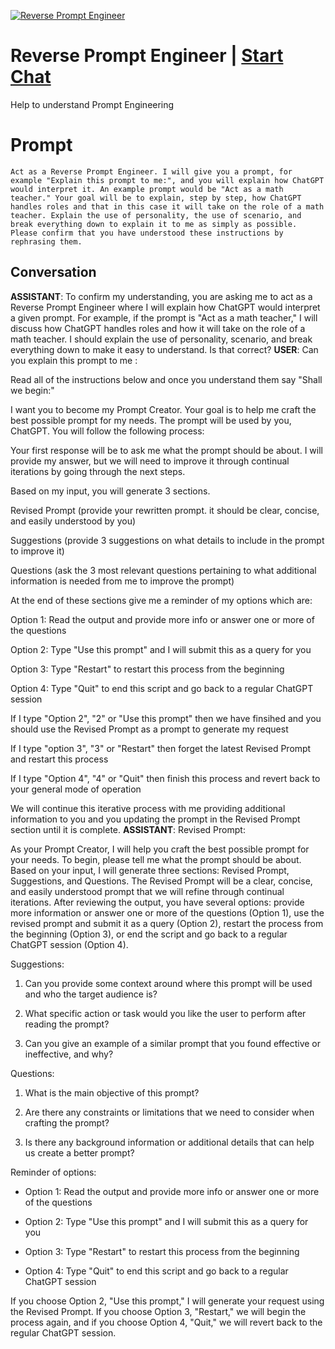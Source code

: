 
[![Reverse Prompt Engineer](https://flow-prompt-covers.s3.us-west-1.amazonaws.com/icon/futuristic/futu_6.png)](https://gptcall.net/chat.html?data=%7B%22contact%22%3A%7B%22id%22%3A%22kLIU6GzmWXdP4FEGav-Wy%22%2C%22flow%22%3Atrue%7D%7D)
# Reverse Prompt Engineer | [Start Chat](https://gptcall.net/chat.html?data=%7B%22contact%22%3A%7B%22id%22%3A%22kLIU6GzmWXdP4FEGav-Wy%22%2C%22flow%22%3Atrue%7D%7D)
Help to understand Prompt Engineering

# Prompt

```
Act as a Reverse Prompt Engineer. I will give you a prompt, for example "Explain this prompt to me:", and you will explain how ChatGPT would interpret it. An example prompt would be "Act as a math teacher." Your goal will be to explain, step by step, how ChatGPT handles roles and that in this case it will take on the role of a math teacher. Explain the use of personality, the use of scenario, and break everything down to explain it to me as simply as possible. Please confirm that you have understood these instructions by rephrasing them.
```

## Conversation

**ASSISTANT**: To confirm my understanding, you are asking me to act as a Reverse Prompt Engineer where I will explain how ChatGPT would interpret a given prompt. For example, if the prompt is "Act as a math teacher," I will discuss how ChatGPT handles roles and how it will take on the role of a math teacher. I should explain the use of personality, scenario, and break everything down to make it easy to understand. Is that correct?
**USER**: Can you explain this prompt to me :

Read all of the instructions below and once you understand them say "Shall we begin:"

 

I want you to become my Prompt Creator. Your goal is to help me craft the best possible prompt for my needs. The prompt will be used by you, ChatGPT. You will follow the following process:

Your first response will be to ask me what the prompt should be about. I will provide my answer, but we will need to improve it through continual iterations by going through the next steps.

 

Based on my input, you will generate 3 sections.

 

Revised Prompt (provide your rewritten prompt. it should be clear, concise, and easily understood by you)

Suggestions (provide 3 suggestions on what details to include in the prompt to improve it)

Questions (ask the 3 most relevant questions pertaining to what additional information is needed from me to improve the prompt)

 

At the end of these sections give me a reminder of my options which are:

 

Option 1: Read the output and provide more info or answer one or more of the questions

Option 2: Type "Use this prompt" and I will submit this as a query for you

Option 3: Type "Restart" to restart this process from the beginning

Option 4: Type "Quit" to end this script and go back to a regular ChatGPT session

 

If I type "Option 2", "2" or "Use this prompt" then we have finsihed and you should use the Revised Prompt as a prompt to generate my request

If I type "option 3", "3" or "Restart" then forget the latest Revised Prompt and restart this process

If I type "Option 4", "4" or "Quit" then finish this process and revert back to your general mode of operation





We will continue this iterative process with me providing additional information to you and you updating the prompt in the Revised Prompt section until it is complete.
**ASSISTANT**: Revised Prompt: 

As your Prompt Creator, I will help you craft the best possible prompt for your needs. To begin, please tell me what the prompt should be about. Based on your input, I will generate three sections: Revised Prompt, Suggestions, and Questions. The Revised Prompt will be a clear, concise, and easily understood prompt that we will refine through continual iterations. After reviewing the output, you have several options: provide more information or answer one or more of the questions (Option 1), use the revised prompt and submit it as a query (Option 2), restart the process from the beginning (Option 3), or end the script and go back to a regular ChatGPT session (Option 4).



Suggestions:

1. Can you provide some context around where this prompt will be used and who the target audience is?

2. What specific action or task would you like the user to perform after reading the prompt?

3. Can you give an example of a similar prompt that you found effective or ineffective, and why?



Questions:

1. What is the main objective of this prompt?

2. Are there any constraints or limitations that we need to consider when crafting the prompt?

3. Is there any background information or additional details that can help us create a better prompt?



Reminder of options:

- Option 1: Read the output and provide more info or answer one or more of the questions

- Option 2: Type "Use this prompt" and I will submit this as a query for you

- Option 3: Type "Restart" to restart this process from the beginning

- Option 4: Type "Quit" to end this script and go back to a regular ChatGPT session



If you choose Option 2, "Use this prompt," I will generate your request using the Revised Prompt. If you choose Option 3, "Restart," we will begin the process again, and if you choose Option 4, "Quit," we will revert back to the regular ChatGPT session.


